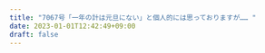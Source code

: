 ```yaml
---
title: "7067号「一年の計は元旦にない」と個人的には思っておりますが…… "
date: 2023-01-01T12:42:49+09:00
draft: false
---
```


```
```

```
```
